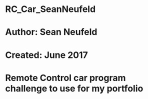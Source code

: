 # RC_Car_SeanNeufeld
# Author: Sean Neufeld
# Created: June 2017
# Remote Control car program challenge to use for my portfolio
